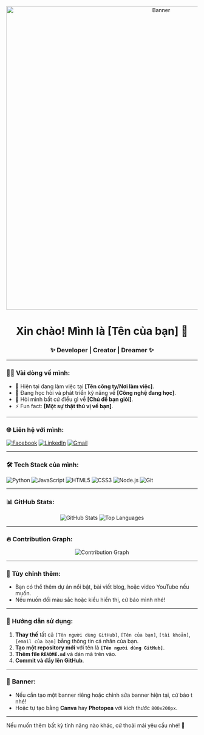 <!-- Banner -->
<p align="center">
  <img src="https://i.imgur.com/zp12yWm.png" alt="Banner" width="800">
</p>

<h1 align="center">Xin chào! Mình là [Tên của bạn] 👋</h1>
<h3 align="center">✨ Developer | Creator | Dreamer ✨</h3>

---

### 👨‍💻 **Vài dòng về mình:**
- 🔭 Hiện tại đang làm việc tại **[Tên công ty/Nơi làm việc]**.  
- 🌱 Đang học hỏi và phát triển kỹ năng về **[Công nghệ đang học]**.  
- 💬 Hỏi mình bất cứ điều gì về **[Chủ đề bạn giỏi]**.  
- ⚡ Fun fact: **[Một sự thật thú vị về bạn]**.

---

### 🌐 **Liên hệ với mình:**
<p align="left">
  <a href="https://facebook.com/[tài khoản]" target="_blank"><img src="https://img.shields.io/badge/Facebook-1877F2?style=for-the-badge&logo=facebook&logoColor=white" alt="Facebook"/></a>
  <a href="https://linkedin.com/in/[tài khoản]" target="_blank"><img src="https://img.shields.io/badge/LinkedIn-0A66C2?style=for-the-badge&logo=linkedin&logoColor=white" alt="LinkedIn"/></a>
  <a href="mailto:[email của bạn]" target="_blank"><img src="https://img.shields.io/badge/Gmail-D14836?style=for-the-badge&logo=gmail&logoColor=white" alt="Gmail"/></a>
</p>

---

### 🛠️ **Tech Stack của mình:**
<p align="left">
  <img src="https://img.shields.io/badge/Python-3776AB?style=for-the-badge&logo=python&logoColor=white" alt="Python"/>
  <img src="https://img.shields.io/badge/JavaScript-F7DF1E?style=for-the-badge&logo=javascript&logoColor=black" alt="JavaScript"/>
  <img src="https://img.shields.io/badge/HTML5-E34F26?style=for-the-badge&logo=html5&logoColor=white" alt="HTML5"/>
  <img src="https://img.shields.io/badge/CSS3-1572B6?style=for-the-badge&logo=css3&logoColor=white" alt="CSS3"/>
  <img src="https://img.shields.io/badge/Node.js-339933?style=for-the-badge&logo=nodedotjs&logoColor=white" alt="Node.js"/>
  <img src="https://img.shields.io/badge/Git-F05032?style=for-the-badge&logo=git&logoColor=white" alt="Git"/>
</p>

---

### 📊 **GitHub Stats:**
<p align="center">
  <img src="https://github-readme-stats.vercel.app/api?username=[Tên người dùng GitHub]&show_icons=true&theme=radical" alt="GitHub Stats" />
  <img src="https://github-readme-stats.vercel.app/api/top-langs/?username=[Tên người dùng GitHub]&layout=compact&theme=radical" alt="Top Languages" />
</p>

---

### 🔥 **Contribution Graph:**
<p align="center">
  <img src="https://github-readme-activity-graph.cyclic.app/graph?username=[Tên người dùng GitHub]&theme=tokyo-night" alt="Contribution Graph" />
</p>

---

### 🎨 **Tùy chỉnh thêm:**
- Bạn có thể thêm dự án nổi bật, bài viết blog, hoặc video YouTube nếu muốn.
- Nếu muốn đổi màu sắc hoặc kiểu hiển thị, cứ báo mình nhé!

---

### 🚀 **Hướng dẫn sử dụng:**
1. **Thay thế** tất cả `[Tên người dùng GitHub]`, `[Tên của bạn]`, `[tài khoản]`, `[email của bạn]` bằng thông tin cá nhân của bạn.  
2. **Tạo một repository mới** với tên là **`[Tên người dùng GitHub]`**.  
3. **Thêm file `README.md`** và dán mã trên vào.  
4. **Commit và đẩy lên GitHub**.  

---

### 📸 **Banner**:  
- Nếu cần tạo một banner riêng hoặc chỉnh sửa banner hiện tại, cứ báo t nhé!  
- Hoặc tự tạo bằng **Canva** hay **Photopea** với kích thước `800x200px`.

---

Nếu muốn thêm bất kỳ tính năng nào khác, cứ thoải mái yêu cầu nhé! 🚀
